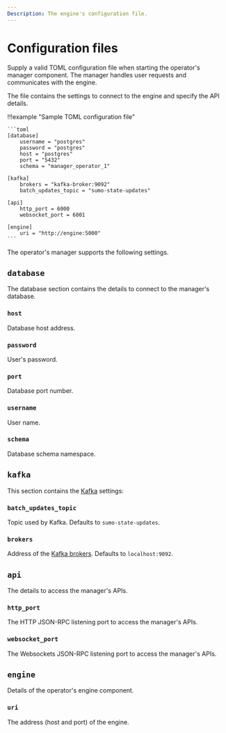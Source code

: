 ```yaml
---
Description: The engine's configuration file.
---
```


# Configuration files

Supply a valid TOML configuration file when starting the operator's manager component. The manager
handles user requests and communicates with the engine.

The file contains the settings to connect to the engine and specify the API details.

!!!example "Sample TOML configuration file"

    ```toml
    [database]
        username = "postgres"
        password = "postgres"
        host = "postgres"
        port = "5432"
        schema = "manager_operator_1"

    [kafka]
        brokers = "kafka-broker:9092"
        batch_updates_topic = "sumo-state-updates"

    [api]
        http_port = 6000
        websocket_port = 6001

    [engine]
        uri = "http://engine:5000"
    ```

The operator's manager supports the following settings.

## `database`

The database section contains the details to connect to the manager's database.

### `host`

Database host address.

### `password`

User's password.

### `port`

Database port number.

### `username`

User name.

### `schema`

Database schema namespace.

## `kafka`

This section contains the [Kafka](https://kafka.apache.org/) settings:

### `batch_updates_topic`

Topic used by Kafka. Defaults to `sumo-state-updates`.

### `brokers`

Address of the [Kafka brokers]. Defaults to `localhost:9092`.

## `api`

The details to access the manager's APIs.

### `http_port`

The  HTTP JSON-RPC listening port to access the manager's APIs.

### `websocket_port`

The Websockets JSON-RPC listening port to access the manager's APIs.

## `engine`

Details of the operator's engine component.

### `uri`

The address (host and port) of the engine.

<!-- links -->
[Kafka brokers]: https://jaceklaskowski.gitbooks.io/apache-kafka/content/kafka-properties-bootstrap-servers.html
